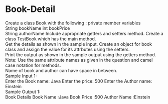 # Book-Detail
Create a class Book with the following :
  private member variables  
    String bookName 
    int bookPrice  
    String authorName 
Include appropriate getters and setters method. 
Create a class TestBook which has the main method.  
Get the details as shown in the sample input. 
Create an object for book class and assign the value for its attrbutes using the setters.  
Print the output as shown in the sample output using the getters method.   
Note: Use the same attribute names as given in the question and camel case notation for methods.  
      Name of book and author can have space in between.  
Sample Input 1:  
Enter the Book name: Java 
Enter the price: 500 
Enter the Author name: Einstein  
Sample Output 1:  
Book Details Book 
Name :Java 
Book Price :500 
Author Name :Einstein
